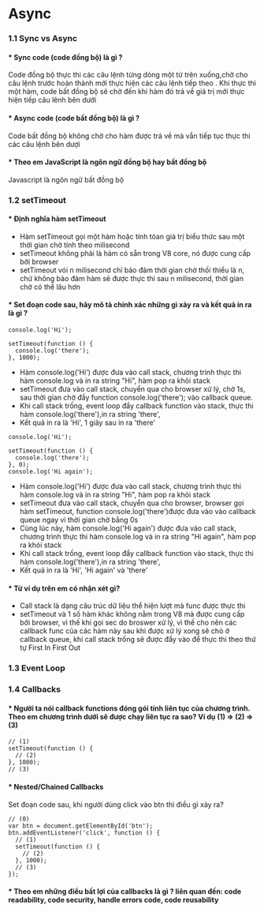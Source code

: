 # Async
### 1.1 Sync vs Async
#### * Sync code (code đồng bộ) là gì ? <br>
Code đồng bộ thực thi các câu lệnh từng dòng một từ trên xuống,chờ cho câu lệnh trước hoàn thành mới thực hiện các câu lệnh tiếp theo . Khi thực thì một hàm, code bất đồng bộ sẽ chờ đến khi hàm đó trả về giá trị mới thực hiện tiếp câu lênh bên dưới
#### * Async code (code bất đồng bộ) là gì ? <br>
Code bất đồng bộ không chờ cho hàm được trả về mà vẫn tiếp tục thực thi các câu lệnh bên dượi
#### * Theo em JavaScript là ngôn ngữ đồng bộ hay bất đồng bộ <br>
Javascript là ngôn ngữ bất đồng bộ
### 1.2 setTimeout
#### * Định nghĩa hàm setTimeout <br>
- Hàm setTimeout gọi một hàm hoặc tính tóan giá trị biểu thức sau một thời gian chờ tính theo milisecond <br>
- setTimeout không phải là hàm có sẵn trong V8 core, nó được cung cấp bởi browser <br>
- setTimeout  vói n milisecond chỉ bảo đảm thời gian chờ thối thiểu là n, chứ không bảo đảm hàm sẽ được thực thi sau n milisecond, thời gian chờ có thể lâu hơn
#### * Set đoạn code sau, hãy mô tả chính xác những gì xảy ra và kết quả in ra là gì ? <br>
```
console.log('Hi');

setTimeout(function () {
  console.log('there');
}, 1000);
```
- Hàm console.log('Hi') được đưa vào call stack, chương trình thực thi hàm console.log và in ra string "Hi", hàm pop ra khỏi stack <br>
- setTimeout đưa vào call stack, chuyển qua cho browser xứ lý, chờ 1s, sau thời gian chờ đẩy function console.log('there'); vào callback queue.
- Khi call stack trống, event loop đẩy callback function vào stack, thực thi hàm console.log('there'),in ra string 'there',  <br>
- Kết quả in ra là 'Hi', 1 giây sau in ra 'there'
```
console.log('Hi');

setTimeout(function () {
  console.log('there');
}, 0);
console.log('Hi again');
```
- Hàm console.log('Hi') được đưa vào call stack, chương trình thực thi hàm console.log và in ra string "Hi", hàm pop ra khỏi stack <br>
- setTimeout đưa vào call stack, chuyển qua cho browser, browser gọi hàm setTimeout, function console.log('there')được đưa vào vào callback queue ngay vì thời gian chờ bằng 0s
- Cùng lúc này, hàm console.log('Hi again') được đưa vào call stack, chương trình thực thi hàm console.log và in ra string "Hi again", hàm pop ra khỏi stack <br>
- Khi call stack trống, event loop đẩy callback function vào stack, thực thi hàm console.log('there'),in ra string 'there',<br>
- Kết quả in ra là 'Hi', 'Hi again' và 'there'
#### * Từ ví dụ trên em có nhận xét gì? <br>
- Call stack là dạng câu trúc dữ liệu thể hiện lượt mà func được thực thi
- setTimeout và 1 số hàm khác không nằm trong V8 mà được cung cấp bởi browser, vì thế khi gọi sec do broswer xử lý, vì thế cho nên các callback func của các hàm này sau khi được xử lý xong sẽ chò ở callback queue, khi call stack trống sẽ được đẩy vào để thực thi theo thứ tự First In First Out

### 1.3 Event Loop
### 1.4 Callbacks
#### * Người ta nói callback functions đóng gói tính liên tục của chương trình. Theo em chương trình dưới sẽ được chạy liên tục ra sao? Ví dụ (1) => (2) => (3) 
```
// (1)
setTimeout(function () {
  // (2)
}, 1000);
// (3)
```
#### * Nested/Chained Callbacks
Set đoạn code sau, khi người dùng click vào btn thì điều gì xảy ra?
```
// (0)
var btn = document.getElementById('btn');
btn.addEventListener('click', function () {
  // (1)
  setTimeout(function () {
    // (2)
  }, 1000);
  // (3)
});
```
#### * Theo em những điểu bất lợi của callbacks là gì ? liên quan đến: code readability, code security, handle errors code, code reusability
